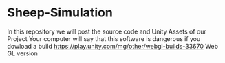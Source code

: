 # Sheep-Simulation
In this repository we will post the source code and Unity Assets of our Project
Your computer will say that this software is dangerous if you dowload a build
https://play.unity.com/mg/other/webgl-builds-33670 Web GL version
